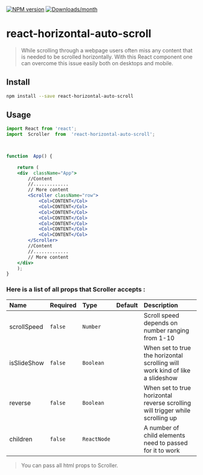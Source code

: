 
[![NPM version](https://img.shields.io/npm/v/react-horizontal-auto-scroll.svg?style=flat)](https://npmjs.org/package/react-horizontal-auto-scroll)
[![Downloads/month](https://img.shields.io/npm/dm/react-horizontal-auto-scroll.svg)](http://www.npmtrends.com/react-horizontal-auto-scroll)

# react-horizontal-auto-scroll

> While scrolling through a webpage users often miss any content that is needed to be scrolled horizontally. With this React component one can overcome this issue easily both on desktops and mobile.

## Install

```bash
npm install --save react-horizontal-auto-scroll
```
## Usage
```jsx
import React from 'react';
import  Scroller  from  'react-horizontal-auto-scroll';

  

function  App() {
	
	return (
	<div  className="App">
		//Content
		//.............
		// More content
		<Scroller className="row">
			<Col>CONTENT</Col>
			<Col>CONTENT</Col>
			<Col>CONTENT</Col>
			<Col>CONTENT</Col>
			<Col>CONTENT</Col>
			<Col>CONTENT</Col>
			<Col>CONTENT</Col>
		</Scroller>
		//Content
		//.............
		// More content
	</div>
	);
}
```
### Here is a list of all props that Scroller accepts :

| Name        | Required     | Type | Default | Description|
|:----        |:----     |:----          |:----       |:----|
|scrollSpeed |`false`| `Number` | |Scroll speed depends on number ranging from 1-10 |
|isSlideShow |`false`| `Boolean` | |When set to true the horizontal scrolling will work kind of like a slideshow|
|reverse |`false`| `Boolean` | |When set to true horizontal reverse scrolling will trigger while scrolling up  |
|children |`false`| `ReactNode` | | A number of child elements need to passed for it to work |

> You can pass all html props to Scroller.





